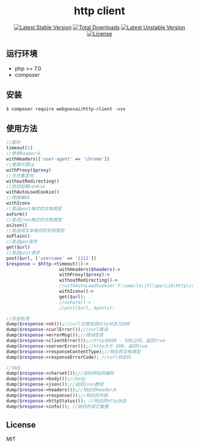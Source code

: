 <h1 align="center">http client</h1>

<p align="center">
<a href="https://packagist.org/packages/webguosai/http-client"><img src="https://poser.pugx.org/webguosai/http-client/v/stable" alt="Latest Stable Version"></a>
<a href="https://packagist.org/packages/webguosai/http-client"><img src="https://poser.pugx.org/webguosai/http-client/downloads" alt="Total Downloads"></a>
<a href="https://packagist.org/packages/webguosai/http-client"><img src="https://poser.pugx.org/webguosai/http-client/v/unstable" alt="Latest Unstable Version"></a>
<a href="https://packagist.org/packages/webguosai/http-client"><img src="https://poser.pugx.org/webguosai/http-client/license" alt="License"></a>
</p>


## 运行环境

- php >= 7.0
- composer

## 安装

```Shell
$ composer require webguosai/http-client -vvv
```

## 使用方法
```php
//超时
timeout(1)
//使用header头
withHeaders(['user-agent' => 'chrome'])
//使用代理ip
withProxy($proxy)
//允许重定向
withoutRedirecting()
//自动加载cookie
withAutoLoadCookie()
//转换编码
withIconv
//发送post格式的文档类型
asForm()
//发送json格式的文档类型
asJson()
//发送纯文本格式的文档类型
asPlain()
//发送get请求
get($url)
//发送post请求
post($url, ['username' => '1111'])
$response = $http->timeout(1)->
                    withHeaders($headers)->
                    withProxy($proxy)->
                    withoutRedirecting()->
                    //withAutoLoadCookie('F:\www\la\jfl\app\Lib\Http\cookie.txt')->
                    withIconv()->
                    get($url);
                    //asForm()->
                    //post($url, $posts);

//状态检测
dump($response->ok());//curl无错误且http状态为200
dump($response->curlError());//curl错误
dump($response->errorMsg());//错误信息
dump($response->clientError());//http在400 - 500之间，返回true
dump($response->serverError());//http大于 500，返回true
dump($response->responseContentType);//响应的文档类型
dump($response->responseErrorCode); //curl状态码

//响应
dump($response->charset());//目标网站的编码
dump($response->body());//body
dump($response->json());//返回json数组
dump($response->headers());//响应的header头
dump($response->response());//响应的内容
dump($response->httpStatus()); //响应的http状态
dump($response->info()); //响应的其它数据
```

## License

MIT
